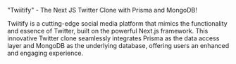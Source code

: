 "Twiitify" - The Next JS Twitter Clone with Prisma and MongoDB!

Twiitify is a cutting-edge social media platform that mimics the functionality and essence of Twitter, built on the powerful Next.js framework. This innovative Twitter clone seamlessly integrates Prisma as the data access layer and MongoDB as the underlying database, offering users an enhanced and engaging experience.
